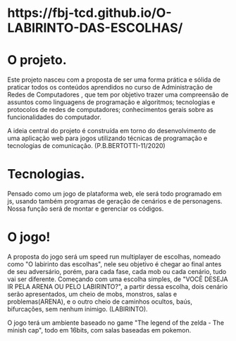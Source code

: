<h1>https://fbj-tcd.github.io/O-LABIRINTO-DAS-ESCOLHAS/</h1>

<h1>O projeto.</h1>
<p>Este projeto nasceu com a proposta de ser uma forma prática e sólida de praticar todos os conteúdos aprendidos no curso de Administração de Redes de Computadores , que tem por objetivo trazer uma compreensão de assuntos como linguagens de programação e algoritmos; tecnologias e protocolos de redes de computadores; conhecimentos gerais sobre as funcionalidades do computador.</p>

<p>A ideia central do projeto é construída em torno do desenvolvimento de uma aplicação web para jogos utilizando técnicas de programação e tecnologias de comunicação. (P.B.BERTOTTI-11/2020)</p>

<h1>Tecnologias.</h1>
<p>Pensado como um jogo de plataforma web, ele será todo programado em js, usando também programas de geração de cenários e de personagens. Nossa função será de montar e gerenciar os códigos.</p>


<h1>O jogo!</h1>
<p>A proposta do jogo será um speed run multiplayer de escolhas, nomeado como "O labirinto das escolhas", nele seu objetivo é chegar ao final antes de seu adversário, porém, para cada fase, cada mob ou cada cenário, tudo vai ser diferente. Começando com uma escolha simples, de "VOCÊ DESEJA IR PELA ARENA OU PELO LABIRINTO?", a partir dessa escolha, dois cenário serão apresentados, um cheio de mobs, monstros, salas e problemas(ARENA), e o outro cheio de caminhos ocultos, baús, bifurcações, sem nenhum inimigo. (LABIRINTO). </p>

<p>O jogo terá um ambiente baseado no game "The legend of the zelda - The minish cap", todo em 16bits, com salas baseadas em pokemon.
</p>